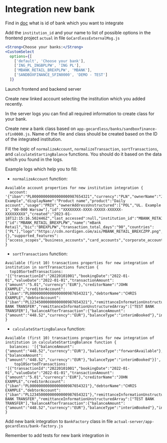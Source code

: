 # Integration new bank

Find in [doc](https://docs.google.com/spreadsheets/d/1ogpzydzotOltbssrc3IQ8rhBLlIZbQgm5QCiiNJrkyA/edit#gid=489769432) what is id of bank which you want to integrate

Add the `institution_id` and your name to list of possible options in the frontend
project `actual` in file `GoCardlessExternalMsg.js`

```jsx
<Strong>Choose your banks:</Strong>
<CustomSelect
  options={[
    ['default', 'Choose your bank'],
    ['ING_PL_INGBPLPW', 'ING PL'],
    ['MBANK_RETAIL_BREXPLPW', 'MBANK'],
    ['SANDBOXFINANCE_SFIN0000', 'DEMO - TEST']
  ]}
```

Launch frontend and backend server

Create new linked account selecting the institution which you added recently.

In the server logs you can find all required information to create class for
your bank.

Create new a bank class based on `app-gocardless/banks/sandboxfinance-sfin0000.js`. Name of the file and class should be
created based on the ID of the integrated institution.

Fill the logic of `normalizeAccount`, `normalizeTransaction`, `sortTransactions`, and `calculateStartingBalance` functions.
You should do it based on the data which you found in the logs.

Example logs which help you to fill:

- `normalizeAccount` function:

```log
Available account properties for new institution integration {
  account: '{"iban":"PL00000000000000000987654321","currency":"PLN","ownerName":"John Example","displayName":"Product name","product":"Daily account","usage":"PRIV","ownerAddressUnstructured":["POL","UL. Example 1","00-000 Warsaw"],"id":"XXXXXXXX-XXXX-XXXXX-XXXXXX-XXXXXXXXX","created":"2023-01-18T12:15:16.502446Z","last_accessed":null,"institution_id":"MBANK_RETAIL_BREXPLPW","status":"READY","owner_name":"","institution":{"id":"MBANK_RETAIL_BREXPLPW","name":"mBank Retail","bic":"BREXPLPW","transaction_total_days":"90","countries":["PL"],"logo":"https://cdn.nordigen.com/ais/MBANK_RETAIL_BREXCZPP.png","supported_payments":{},"supported_features":["access_scopes","business_accounts","card_accounts","corporate_accounts","pending_transactions","private_accounts"]}}'
}
```

- `sortTransactions` function:

```log
Available (first 10) transactions properties for new integration of institution in sortTransactions function {
  top10SortedTransactions: '[{"transactionId":"20220101001","bookingDate":"2022-01-01","valueDate":"2022-01-01","transactionAmount":{"amount":"5.01","currency":"EUR"},"creditorName":"JOHN EXAMPLE","creditorAccount":{"iban":"PL00000000000000000987654321"},"debtorName":"CHRIS EXAMPLE","debtorAccount":{"iban":"PL12345000000000000987654321"},"remittanceInformationUnstructured":"TEST BANK TRANSFER","remittanceInformationUnstructuredArray":["TEST BANK TRANSFER"],"balanceAfterTransaction":{"balanceAmount":{"amount":"448.52","currency":"EUR"},"balanceType":"interimBooked"},"internalTransactionId":"casfib7720c2a02c0331cw2"}]'
}
```

- `calculateStartingBalance` function:

```log
Available (first 10) transactions properties for new integration of institution in calculateStartingBalance function {
  balances: '[{"balanceAmount":{"amount":"448.52","currency":"EUR"},"balanceType":"forwardAvailable"},{"balanceAmount":{"amount":"448.52","currency":"EUR"},"balanceType":"interimBooked"}]',
    top10SortedTransactions: '[{"transactionId":"20220101001","bookingDate":"2022-01-01","valueDate":"2022-01-01","transactionAmount":{"amount":"5.01","currency":"EUR"},"creditorName":"JOHN EXAMPLE","creditorAccount":{"iban":"PL00000000000000000987654321"},"debtorName":"CHRIS EXAMPLE","debtorAccount":{"iban":"PL12345000000000000987654321"},"remittanceInformationUnstructured":"TEST BANK TRANSFER","remittanceInformationUnstructuredArray":["TEST BANK TRANSFER"],"balanceAfterTransaction":{"balanceAmount":{"amount":"448.52","currency":"EUR"},"balanceType":"interimBooked"},"internalTransactionId":"casfib7720c2a02c0331cw2"}]'
}
```

Add new bank integration to `BankFactory` class in file `actual-server/app-gocardless/bank-factory.js`

Remember to add tests for new bank integration in
